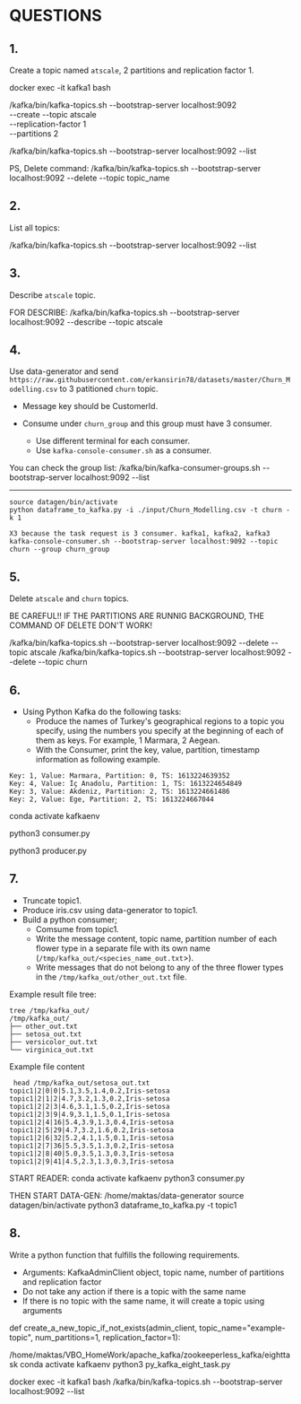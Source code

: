 # QUESTIONS
## 1.  
Create a topic named `atscale`, 2 partitions and replication factor 1.

docker exec -it kafka1 bash

/kafka/bin/kafka-topics.sh --bootstrap-server localhost:9092 \
--create --topic atscale \
--replication-factor 1 \
--partitions 2

/kafka/bin/kafka-topics.sh --bootstrap-server localhost:9092 --list

PS, Delete command:
/kafka/bin/kafka-topics.sh --bootstrap-server localhost:9092 --delete --topic topic_name

## 2. 
List all topics:

/kafka/bin/kafka-topics.sh --bootstrap-server localhost:9092 --list


## 3. 
Describe `atscale` topic.

FOR DESCRIBE:
/kafka/bin/kafka-topics.sh --bootstrap-server localhost:9092 --describe --topic atscale



## 4. 
Use data-generator and send `https://raw.githubusercontent.com/erkansirin78/datasets/master/Churn_Modelling.csv` to  3 patitioned `churn` topic.


- Message key should be CustomerId.

- Consume under `churn_group` and this group must have 3 consumer. 
    - Use different terminal for each consumer. 
    - Use `kafka-console-consumer.sh` as a consumer.

You can check the group list:
/kafka/bin/kafka-consumer-groups.sh --bootstrap-server localhost:9092 --list

-------------------------------------------

    source datagen/bin/activate
    python dataframe_to_kafka.py -i ./input/Churn_Modelling.csv -t churn -k 1

    X3 because the task request is 3 consumer. kafka1, kafka2, kafka3
    kafka-console-consumer.sh --bootstrap-server localhost:9092 --topic churn --group churn_group


## 5. 
Delete `atscale` and `churn` topics.

BE CAREFUL!! IF THE PARTITIONS ARE RUNNIG BACKGROUND, THE COMMAND OF DELETE DON'T WORK!

/kafka/bin/kafka-topics.sh --bootstrap-server localhost:9092 --delete --topic atscale
/kafka/bin/kafka-topics.sh --bootstrap-server localhost:9092 --delete --topic churn


## 6.
-  Using Python Kafka do the following tasks:
    - Produce the names of Turkey's geographical regions to a topic you specify, using the numbers you specify at the beginning of each of them as keys. For example, 1 Marmara, 2 Aegean.
    - With the Consumer, print the key, value, partition, timestamp information as following example.
```
Key: 1, Value: Marmara, Partition: 0, TS: 1613224639352 
Key: 4, Value: İç Anadolu, Partition: 1, TS: 1613224654849 
Key: 3, Value: Akdeniz, Partition: 2, TS: 1613224661486 
Key: 2, Value: Ege, Partition: 2, TS: 1613224667044
```

conda activate kafkaenv

python3 consumer.py

python3 producer.py

## 7.
- Truncate topic1.
- Produce iris.csv using data-generator to topic1.
- Build a python consumer;
	- Comsume from topic1. 
	- Write the message content, topic name, partition number of each flower type in a separate file with its own name (`/tmp/kafka_out/<species_name_out.txt`>).
	- Write messages that do not belong to any of the three flower types in the `/tmp/kafka_out/other_out.txt` file.

Example result file tree: 
```
tree /tmp/kafka_out/
/tmp/kafka_out/
├── other_out.txt
├── setosa_out.txt
├── versicolor_out.txt
└── virginica_out.txt
```

Example file content
```
 head /tmp/kafka_out/setosa_out.txt
topic1|2|0|0|5.1,3.5,1.4,0.2,Iris-setosa
topic1|2|1|2|4.7,3.2,1.3,0.2,Iris-setosa
topic1|2|2|3|4.6,3.1,1.5,0.2,Iris-setosa
topic1|2|3|9|4.9,3.1,1.5,0.1,Iris-setosa
topic1|2|4|16|5.4,3.9,1.3,0.4,Iris-setosa
topic1|2|5|29|4.7,3.2,1.6,0.2,Iris-setosa
topic1|2|6|32|5.2,4.1,1.5,0.1,Iris-setosa
topic1|2|7|36|5.5,3.5,1.3,0.2,Iris-setosa
topic1|2|8|40|5.0,3.5,1.3,0.3,Iris-setosa
topic1|2|9|41|4.5,2.3,1.3,0.3,Iris-setosa
```
START READER:
conda activate kafkaenv
python3 consumer.py

THEN START DATA-GEN:
/home/maktas/data-generator
source datagen/bin/activate
python3 dataframe_to_kafka.py -t topic1


## 8.
Write a python function that fulfills the following requirements.
- Arguments: KafkaAdminClient object, topic name, number of partitions and replication factor
- Do not take any action if there is a topic with the same name
- If there is no topic with the same name, it will create a topic using arguments

def create_a_new_topic_if_not_exists(admin_client, topic_name="example-topic", num_partitions=1, replication_factor=1):
	<YOUR CODE HERE>


/home/maktas/VBO_HomeWork/apache_kafka/zookeeperless_kafka/eighttask
conda activate kafkaenv
python3 py_kafka_eight_task.py

docker exec -it kafka1 bash
/kafka/bin/kafka-topics.sh --bootstrap-server localhost:9092 --list
